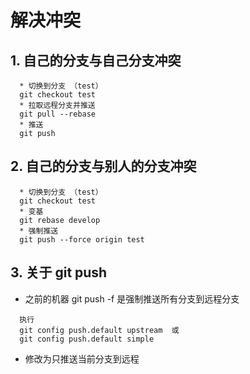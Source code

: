 # 解决冲突

## 1. 自己的分支与自己分支冲突

```shell
  * 切换到分支 （test）
  git checkout test
  * 拉取远程分支并推送
  git pull --rebase
  * 推送
  git push
```

## 2. 自己的分支与别人的分支冲突

```shell
  * 切换到分支 （test）
  git checkout test
  * 变基
  git rebase develop
  * 强制推送
  git push --force origin test
```

## 3. 关于 git push

* 之前的机器 git push -f 是强制推送所有分支到远程分支
```shell
  执行
  git config push.default upstream  或  
  git config push.default simple
```
* 修改为只推送当前分支到远程